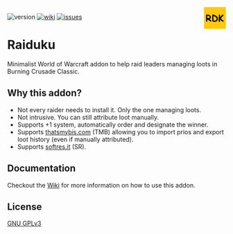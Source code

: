 <img src="https://github.com/ryp-erl/assets/blob/main/Raiduku/rdk_logo.jpg?raw=true" width=50 align="right" />

![version](https://img.shields.io/github/v/release/En-Roue-Libre/Raiduku)
[![wiki](https://img.shields.io/badge/read-wiki-green)](https://github.com/En-Roue-Libre/Raiduku/wiki)
[![issues](https://img.shields.io/badge/report-issues-important)](https://github.com/En-Roue-Libre/Raiduku/issues)

# Raiduku

Minimalist World of Warcraft addon to help raid leaders managing loots in Burning Crusade Classic.

## Why this addon?

- Not every raider needs to install it. Only the one managing loots.
- Not intrusive. You can still attribute loot manually.
- Supports +1 system, automatically order and designate the winner.
- Supports [thatsmybis.com](https://thatsmybis.com) (TMB) allowing you to import prios and export loot history (even if manually attributed).
- Supports [softres.it](https://softres.it) (SR).

## Documentation

Checkout the [Wiki](https://github.com/En-Roue-Libre/Raiduku/wiki) for more information on how to use this addon.

## License

[GNU GPLv3](LICENSE)